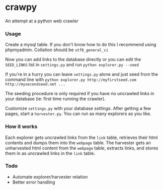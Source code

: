 # crawpy
An attempt at a python web crawler

### Usage

Create a mysql table. If you don't know how to do this I recommend using phpmyadmin. Collation should be `utf8_general_ci`

Now you can add links to the database directly or you can edit the `SEED_LINKS` list in `settings.py` and run `python explorer.py --seed`

If you're in a hurry you can leave `settings.py` alone and just seed from the command line with `python explorer.py http://myfirstseed.com http://mysecondseed.net ...`

The seeding procedure is only required if you have no uncrawled links in your database (ie: first time running the crawler).


Customize `settings.py` with your database *settings*.
After getting a few pages, start a `harvester.py`.
You can run as many explorers as you like.

### How it works
Each explorer gets uncrawled links from the `link` table, retrieves their html contents and dumps them into the `webpage` table.
The harvester gets an unharvested html content from the `webpage` table, extracts links, and stores them in as uncrawled links in the `link` table.

### Todo

* Automate explorer/harvester relation
* Better error handling
